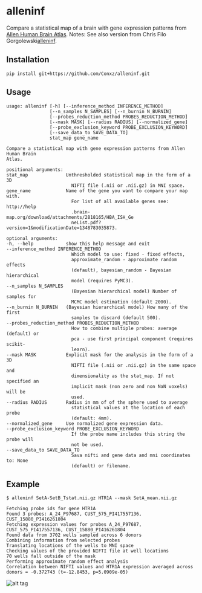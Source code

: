 alleninf
========

Compare a statistical map of a brain with gene expression patterns from [Allen Human Brain Atlas](http://human.brain-map.org/).
Notes: See also version from Chris Filo Gorgolewski[alleninf](https://github.com/chrisfilo/alleninf).

Installation
------------

    pip install git+https://github.com/Conxz/alleninf.git

Usage
-----


	usage: alleninf [-h] [--inference_method INFERENCE_METHOD]
                  	[--n_samples N_SAMPLES] [--n_burnin N_BURNIN]
                  	[--probes_reduction_method PROBES_REDUCTION_METHOD]
                  	[--mask MASK] [--radius RADIUS] [--normalized_gene]
                  	[--probe_exclusion_keyword PROBE_EXCLUSION_KEYWORD]
                  	[--save_data_to SAVE_DATA_TO]
                  	stat_map gene_name

	Compare a statistical map with gene expression patterns from Allen Human Brain
	Atlas.

	positional arguments:
  	stat_map              Unthresholded statistical map in the form of a 3D
                        	NIFTI file (.nii or .nii.gz) in MNI space.
  	gene_name             Name of the gene you want to compare your map with.
                        	For list of all available genes see: http://help
                        	.brain-map.org/download/attachments/2818165/HBA_ISH_Ge
                        	neList.pdf?version=1&modificationDate=1348783035873.

	optional arguments:
  	-h, --help            show this help message and exit
  	--inference_method INFERENCE_METHOD
                        	Which model to use: fixed - fixed effects,
                        	approximate_random - approximate random effects
                        	(default), bayesian_random - Bayesian hierarchical
                        	model (requires PyMC3).
  	--n_samples N_SAMPLES
                        	(Bayesian hierarchical model) Number of samples for
                        	MCMC model estimation (default 2000).
  	--n_burnin N_BURNIN   (Bayesian hierarchical model) How many of the first
                        	samples to discard (default 500).
  	--probes_reduction_method PROBES_REDUCTION_METHOD
                        	How to combine multiple probes: average (default) or
                        	pca - use first principal component (requires scikit-
                        	learn).
  	--mask MASK           Explicit mask for the analysis in the form of a 3D
                        	NIFTI file (.nii or .nii.gz) in the same space and
                        	dimensionality as the stat_map. If not specified an
                        	implicit mask (non zero and non NaN voxels) will be
                        	used.
  	--radius RADIUS       Radius in mm of of the sphere used to average
                        	statistical values at the location of each probe
                        	(default: 4mm).
  	--normalized_gene     Use normalized gene expression data.
  	--probe_exclusion_keyword PROBE_EXCLUSION_KEYWORD
                        	If the probe name includes this string the probe will
                        	not be used.
  	--save_data_to SAVE_DATA_TO
                        	Sava nifti and gene data and mni coordinates to: None
                        	(default) or filename.

Example
-------

    $ alleninf SetA-SetB_Tstat.nii.gz HTR1A --mask SetA_mean.nii.gz

    Fetching probe ids for gene HTR1A
    Found 3 probes: A_24_P97687, CUST_575_PI417557136, CUST_15880_PI416261804
    Fetching expression values for probes A_24_P97687, CUST_575_PI417557136, CUST_15880_PI416261804
    Found data from 3702 wells sampled across 6 donors
    Combining information from selected probes
    Translating locations of the wells to MNI space
    Checking values of the provided NIFTI file at well locations
    70 wells fall outside of the mask
    Performing approximate random effect analysis
    Correlation between NIFTI values and HTR1A expression averaged across donors = -0.372743 (t=-12.8453, p=5.0909e-05)
    
![alt tag](random_all_subjects.png)

